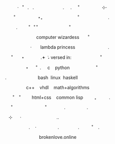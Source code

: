 <p align="center">
&nbsp;&nbsp;&nbsp;&nbsp;&nbsp;&nbsp;&nbsp;&nbsp;&nbsp;‧&nbsp;&nbsp;&nbsp;˚&nbsp;&nbsp;&nbsp;.&nbsp;&nbsp;&nbsp;.&nbsp;&nbsp;&nbsp;&nbsp;&nbsp;&nbsp;&nbsp;&nbsp;&nbsp;&nbsp;&nbsp;&nbsp;&nbsp;&nbsp;&nbsp;&nbsp;&nbsp;&nbsp;&nbsp;&nbsp;&nbsp;&nbsp;&nbsp;.&nbsp;&nbsp;&nbsp;&nbsp;&nbsp;.&nbsp;&nbsp;&nbsp;&nbsp;&nbsp;˚&nbsp;&nbsp;&nbsp;&nbsp;&nbsp;&nbsp;&nbsp;&nbsp;&nbsp;&nbsp;&nbsp;&nbsp;&nbsp;&nbsp;&nbsp;&nbsp;&nbsp;&nbsp;⊹‧&nbsp;&nbsp;
<p>
<p align="center">
&nbsp;&nbsp;&nbsp;&nbsp;&nbsp;&nbsp;˚&nbsp;&nbsp;&nbsp;&nbsp;&nbsp;&nbsp;&nbsp;&nbsp;&nbsp;&nbsp;&nbsp;&nbsp;&nbsp;&nbsp;&nbsp;&nbsp;&nbsp;&nbsp;⋆₊&nbsp;&nbsp;&nbsp;&nbsp;&nbsp;&nbsp;&nbsp;&nbsp;&nbsp;&nbsp;&nbsp;&nbsp;&nbsp;&nbsp;&nbsp;&nbsp;&nbsp;&nbsp;&nbsp;&nbsp;&nbsp;&nbsp;&nbsp;&nbsp;&nbsp;&nbsp;&nbsp;&nbsp;˚&nbsp;&nbsp;&nbsp;&nbsp;&nbsp;&nbsp;&nbsp;&nbsp;&nbsp;&nbsp;&nbsp;&nbsp;&nbsp;&nbsp;&nbsp;&nbsp;&nbsp;&nbsp;&nbsp;&nbsp;&nbsp;&nbsp;&nbsp;.
<p>
<p align="center">
&nbsp;&nbsp;&nbsp;&nbsp;&nbsp;&nbsp;&nbsp;.&nbsp;&nbsp;&nbsp;&nbsp;&nbsp;&nbsp;&nbsp;&nbsp;&nbsp;˚&nbsp;&nbsp;&nbsp;˚&nbsp;˚&nbsp;&nbsp;&nbsp;&nbsp;&nbsp;&nbsp;&nbsp;&nbsp;&nbsp;&nbsp;&nbsp;&nbsp;&nbsp;&nbsp;&nbsp;&nbsp;&nbsp;&nbsp;&nbsp;&nbsp;&nbsp;&nbsp;&nbsp;&nbsp;&nbsp;˚&nbsp;&nbsp;&nbsp;&nbsp;&nbsp;&nbsp;&nbsp;&nbsp;&nbsp;&nbsp;&nbsp;&nbsp;&nbsp;&nbsp;&nbsp;&nbsp;&nbsp;&nbsp;&nbsp;&nbsp;&nbsp;&nbsp;&nbsp;&nbsp;&nbsp;&nbsp;&nbsp;&nbsp;&nbsp;&nbsp;
<p>
<p align="center">
&nbsp;&nbsp;&nbsp;&nbsp;&nbsp;&nbsp;&nbsp;&nbsp;&nbsp;&nbsp;&nbsp;&nbsp;&nbsp;&nbsp;&nbsp;&nbsp;&nbsp;&nbsp;&nbsp;&nbsp;&nbsp;&nbsp;&nbsp;&nbsp;&nbsp;&nbsp;&nbsp;&nbsp;&nbsp;&nbsp;&nbsp;computer&nbsp;wizardess&nbsp;&nbsp;&nbsp;&nbsp;&nbsp;&nbsp;&nbsp;˚&nbsp;&nbsp;&nbsp;&nbsp;&nbsp;&nbsp;&nbsp;&nbsp;&nbsp;&nbsp;&nbsp;&nbsp;&nbsp;&nbsp;&nbsp;&nbsp;&nbsp;&nbsp;&nbsp;&nbsp;&nbsp;&nbsp;&nbsp;
<p>
<p align="center">
&nbsp;&nbsp;&nbsp;&nbsp;&nbsp;&nbsp;&nbsp;&nbsp;&nbsp;&nbsp;&nbsp;&nbsp;&nbsp;&nbsp;&nbsp;&nbsp;&nbsp;&nbsp;&nbsp;&nbsp;&nbsp;&nbsp;&nbsp;&nbsp;‧&nbsp;&nbsp;&nbsp;&nbsp;&nbsp;&nbsp;&nbsp;lambda&nbsp;princess&nbsp;&nbsp;&nbsp;&nbsp;&nbsp;&nbsp;&nbsp;&nbsp;&nbsp;&nbsp;&nbsp;&nbsp;&nbsp;&nbsp;&nbsp;&nbsp;&nbsp;&nbsp;&nbsp;&nbsp;&nbsp;&nbsp;&nbsp;&nbsp;&nbsp;&nbsp;.&nbsp;&nbsp;&nbsp;&nbsp;&nbsp;
<p>
<p align="center">
&nbsp;&nbsp;&nbsp;&nbsp;&nbsp;&nbsp;&nbsp;˚&nbsp;&nbsp;&nbsp;&nbsp;&nbsp;&nbsp;&nbsp;⋆&nbsp;&nbsp;&nbsp;&nbsp;&nbsp;&nbsp;&nbsp;&nbsp;&nbsp;&nbsp;&nbsp;&nbsp;&nbsp;.𖥔&nbsp;݁&nbsp;˖&nbsp;versed&nbsp;in:&nbsp;&nbsp;&nbsp;&nbsp;&nbsp;&nbsp;&nbsp;&nbsp;&nbsp;&nbsp;&nbsp;&nbsp;&nbsp;&nbsp;&nbsp;&nbsp;&nbsp;&nbsp;&nbsp;&nbsp;&nbsp;&nbsp;&nbsp;˚&nbsp;&nbsp;&nbsp;&nbsp;&nbsp;&nbsp;&nbsp;&nbsp;&nbsp;
<p>
<p align="center">
&nbsp;&nbsp;&nbsp;&nbsp;&nbsp;&nbsp;&nbsp;&nbsp;&nbsp;&nbsp;&nbsp;&nbsp;&nbsp;&nbsp;&nbsp;&nbsp;&nbsp;&nbsp;⋆&nbsp;&nbsp;&nbsp;&nbsp;&nbsp;&nbsp;˚&nbsp;&nbsp;.&nbsp;&nbsp;&nbsp;&nbsp;&nbsp;c&nbsp;&nbsp;&nbsp;&nbsp;python&nbsp;&nbsp;&nbsp;&nbsp;&nbsp;&nbsp;&nbsp;&nbsp;&nbsp;&nbsp;&nbsp;&nbsp;&nbsp;&nbsp;&nbsp;&nbsp;&nbsp;&nbsp;&nbsp;&nbsp;&nbsp;˚&nbsp;&nbsp;&nbsp;&nbsp;&nbsp;&nbsp;&nbsp;&nbsp;&nbsp;&nbsp;&nbsp;&nbsp;
<p>
<p align="center">
&nbsp;&nbsp;&nbsp;&nbsp;.&nbsp;&nbsp;&nbsp;&nbsp;&nbsp;&nbsp;&nbsp;&nbsp;&nbsp;&nbsp;&nbsp;&nbsp;&nbsp;&nbsp;&nbsp;&nbsp;&nbsp;&nbsp;&nbsp;&nbsp;&nbsp;&nbsp;&nbsp;&nbsp;&nbsp;bash&nbsp;&nbsp;linux&nbsp;&nbsp;haskell&nbsp;&nbsp;&nbsp;&nbsp;&nbsp;&nbsp;&nbsp;&nbsp;&nbsp;&nbsp;&nbsp;&nbsp;&nbsp;&nbsp;&nbsp;&nbsp;&nbsp;&nbsp;&nbsp;&nbsp;&nbsp;&nbsp;&nbsp;&nbsp;&nbsp;&nbsp;&nbsp;&nbsp;&nbsp;&nbsp;
<p>
<p align="center">
&nbsp;&nbsp;&nbsp;&nbsp;&nbsp;&nbsp;&nbsp;&nbsp;&nbsp;&nbsp;&nbsp;&nbsp;&nbsp;&nbsp;&nbsp;&nbsp;&nbsp;&nbsp;&nbsp;&nbsp;&nbsp;&nbsp;&nbsp;&nbsp;&nbsp;c++&nbsp;&nbsp;&nbsp;&nbsp;vhdl&nbsp;&nbsp;&nbsp;&nbsp;math+algorithms&nbsp;&nbsp;&nbsp;&nbsp;&nbsp;&nbsp;&nbsp;&nbsp;&nbsp;&nbsp;&nbsp;&nbsp;&nbsp;&nbsp;&nbsp;&nbsp;&nbsp;&nbsp;&nbsp;&nbsp;&nbsp;&nbsp;&nbsp;&nbsp;&nbsp;
<p>
<p align="center">
&nbsp;&nbsp;&nbsp;&nbsp;&nbsp;&nbsp;&nbsp;&nbsp;&nbsp;&nbsp;&nbsp;&nbsp;&nbsp;˚&nbsp;&nbsp;&nbsp;&nbsp;˚&nbsp;&nbsp;&nbsp;&nbsp;&nbsp;&nbsp;&nbsp;&nbsp;&nbsp;html+css&nbsp;&nbsp;&nbsp;&nbsp;common&nbsp;lisp&nbsp;&nbsp;&nbsp;&nbsp;&nbsp;&nbsp;&nbsp;&nbsp;&nbsp;₊&nbsp;&nbsp;&nbsp;&nbsp;&nbsp;&nbsp;&nbsp;&nbsp;&nbsp;&nbsp;.&nbsp;&nbsp;&nbsp;&nbsp;&nbsp;&nbsp;&nbsp;
<p>
<p align="center">
&nbsp;&nbsp;&nbsp;˚&nbsp;&nbsp;&nbsp;&nbsp;&nbsp;&nbsp;&nbsp;&nbsp;&nbsp;&nbsp;&nbsp;&nbsp;&nbsp;&nbsp;&nbsp;&nbsp;&nbsp;&nbsp;&nbsp;&nbsp;&nbsp;&nbsp;&nbsp;&nbsp;&nbsp;&nbsp;˚&nbsp;&nbsp;&nbsp;&nbsp;&nbsp;&nbsp;&nbsp;&nbsp;&nbsp;&nbsp;&nbsp;&nbsp;&nbsp;&nbsp;.&nbsp;&nbsp;&nbsp;&nbsp;&nbsp;&nbsp;&nbsp;&nbsp;&nbsp;&nbsp;&nbsp;&nbsp;&nbsp;&nbsp;&nbsp;&nbsp;&nbsp;.&nbsp;&nbsp;&nbsp;&nbsp;&nbsp;&nbsp;&nbsp;&nbsp;&nbsp;&nbsp;&nbsp;&nbsp;&nbsp;&nbsp;&nbsp;&nbsp;
<p>
<p align="center">
&nbsp;&nbsp;⊹&nbsp;&nbsp;&nbsp;&nbsp;&nbsp;&nbsp;‧&nbsp;&nbsp;&nbsp;&nbsp;&nbsp;&nbsp;&nbsp;&nbsp;&nbsp;&nbsp;&nbsp;&nbsp;&nbsp;&nbsp;&nbsp;&nbsp;&nbsp;&nbsp;&nbsp;&nbsp;&nbsp;&nbsp;&nbsp;&nbsp;&nbsp;&nbsp;&nbsp;&nbsp;..&nbsp;&nbsp;&nbsp;&nbsp;&nbsp;&nbsp;&nbsp;&nbsp;&nbsp;&nbsp;&nbsp;&nbsp;&nbsp;&nbsp;&nbsp;&nbsp;&nbsp;&nbsp;&nbsp;&nbsp;&nbsp;&nbsp;&nbsp;&nbsp;&nbsp;&nbsp;&nbsp;&nbsp;&nbsp;&nbsp;&nbsp;&nbsp;&nbsp;&nbsp;&nbsp;&nbsp;&nbsp;&nbsp;&nbsp;&nbsp;
<p>
<p align="center">
&nbsp;&nbsp;&nbsp;&nbsp;&nbsp;&nbsp;&nbsp;&nbsp;&nbsp;&nbsp;&nbsp;&nbsp;&nbsp;&nbsp;&nbsp;&nbsp;&nbsp;.&nbsp;&nbsp;&nbsp;&nbsp;‧&nbsp;&nbsp;&nbsp;&nbsp;&nbsp;&nbsp;&nbsp;&nbsp;&nbsp;&nbsp;&nbsp;&nbsp;&nbsp;&nbsp;&nbsp;&nbsp;&nbsp;.&nbsp;&nbsp;&nbsp;&nbsp;&nbsp;&nbsp;&nbsp;&nbsp;&nbsp;&nbsp;&nbsp;&nbsp;&nbsp;&nbsp;&nbsp;.&nbsp;&nbsp;&nbsp;&nbsp;&nbsp;&nbsp;&nbsp;&nbsp;&nbsp;&nbsp;˚&nbsp;&nbsp;&nbsp;&nbsp;.&nbsp;&nbsp;&nbsp;&nbsp;&nbsp;&nbsp;&nbsp;
<p>

<p align="center">
brokenlove.online
<p>
